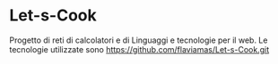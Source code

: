 # Let-s-Cook
Progetto di reti di calcolatori e di Linguaggi e tecnologie per il web.
Le tecnologie utilizzate sono
https://github.com/flaviamas/Let-s-Cook.git
